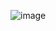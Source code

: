 ![image](https://user-images.githubusercontent.com/81345344/216779558-b5727b0d-4faa-438f-af68-a314449af59e.png)
